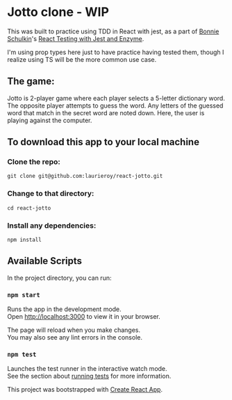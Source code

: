 # Jotto clone - WIP
This was built to practice using TDD in React with jest, as a part of [Bonnie Schulkin](https://bonnie.dev/courses)'s [React Testing with Jest and Enzyme](https://www.udemy.com/course/react-testing-with-jest-and-enzyme/?referralCode=3A42BF689E28CADB0587). 

I'm using prop types here just to have practice having tested them, though I realize using TS will be the more common use case. 

## The game:
Jotto is 2-player game where each player selects a 5-letter dictionary word. The opposite player attempts to guess the word. Any letters of the guessed word that match in the secret word are noted down. Here, the user is playing against the computer.

<!-- Play on the [demo]() app -->

## To download this app to your local machine

### Clone the repo:
`git clone git@github.com:laurieroy/react-jotto.git`

### Change to that directory:
`cd react-jotto`

### Install any dependencies:
`npm install`





## Available Scripts

In the project directory, you can run:

### `npm start`

Runs the app in the development mode.\
Open [http://localhost:3000](http://localhost:3000) to view it in your browser.

The page will reload when you make changes.\
You may also see any lint errors in the console.

### `npm test`

Launches the test runner in the interactive watch mode.\
See the section about [running tests](https://facebook.github.io/create-react-app/docs/running-tests) for more information.




This project was bootstrapped with [Create React App](https://github.com/facebook/create-react-app).
